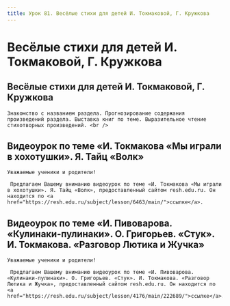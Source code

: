 ```yaml
---
title: Урок 81. Весёлые стихи для детей И. Токмаковой, Г. Кружкова 
---
```


# Весёлые стихи для детей И. Токмаковой, Г. Кружкова 

## Весёлые стихи для детей И. Токмаковой, Г. Кружкова

<p>
	Знакомство с названием раздела. Прогнозирование содержания произведений раздела. Выставка книг по теме. Выразительное чтение стихотворных произведений. <br />
</p>

## Видеоурок по теме «И. Токмакова «Мы играли в хохотушки». Я. Тайц «Волк»

<p>
	Уважаемые ученики и родители!  
</p>
<p>
	 Предлагаем Вашему вниманию видеоурок по теме «И. Токмакова «Мы играли в хохотушки». Я. Тайц «Волк», предоставленный сайтом resh.edu.ru. Он находится по <a href="https://resh.edu.ru/subject/lesson/6463/main/">ссылке</a>.
</p>

## Видеоурок по теме «И. Пивоварова. «Кулинаки-пулинаки». О. Григорьев. «Стук». И. Токмакова. «Разговор Лютика и Жучка»

<p>
	Уважаемые ученики и родители!  
</p>
<p>
	 Предлагаем Вашему вниманию видеоурок по теме «И. Пивоварова. «Кулинаки-пулинаки». О. Григорьев. «Стук». И. Токмакова. «Разговор Лютика и Жучка», предоставленный сайтом resh.edu.ru. Он находится по <a href="https://resh.edu.ru/subject/lesson/4176/main/222689/">ссылке</a>.
</p>